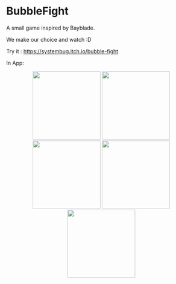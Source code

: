 # BubbleFight
A small game inspired by Bayblade.

We make our choice and watch :D

Try it : https://systembug.itch.io/bubble-fight

In App:
<p align="center">
  <img src="https://github.com/user-attachments/assets/6ca72b53-8a77-4071-8fa5-ce59d0fac17d" width="180"/>
  <img src="https://github.com/user-attachments/assets/7c79dfce-e9f5-45e7-b57c-8ad154bdc1b2" width="180"/>
  <img src="https://github.com/user-attachments/assets/7a4db557-9b93-46dd-ab01-8dadf689d713" width="180"/>
  <img src="https://github.com/user-attachments/assets/ec7a9cee-6895-423b-9d4c-4d615d135b2a" width="180"/>
  <img src="https://github.com/user-attachments/assets/52c4fd53-18ca-48d0-8b5f-c85d7dafb446" width="180"/>
</p>

